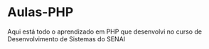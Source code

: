 # Aulas-PHP
Aqui está todo o aprendizado em PHP que desenvolvi no curso de Desenvolvimento de Sistemas do SENAI
